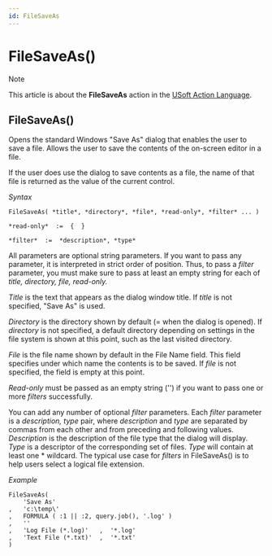 ```yaml
---
id: FileSaveAs
---
```


# FileSaveAs()



> [!NOTE]
> This article is about the **FileSaveAs** action in the [USoft Action Language](/docs/Task%20flow/Action%20Language%20reference/USoft%20Action%20Language.md).

## **FileSaveAs()**

Opens the standard Windows "Save As" dialog that enables the user to save a file. Allows the user to save the contents of the on-screen editor in a file.

If the user does use the dialog to save contents as a file, the name of that file is returned as the value of the current control.

*Syntax*

```
FileSaveAs( *title*, *directory*, *file*, *read-only*, *filter* ... )

*read-only*  :=  {  }

*filter*  :=  *description*, *type*
```

All parameters are optional string parameters. If you want to pass any parameter, it is interpreted in strict order of position. Thus, to pass a *filter* parameter, you must make sure to pass at least an empty string for each of *title, directory, file, read-only.*

*Title* is the text that appears as the dialog window title. If *title* is not specified, "Save As" is used.

*Directory* is the directory shown by default (= when the dialog is opened). If *directory* is not specified, a default directory depending on settings in the file system is shown at this point, such as the last visited directory.

*File* is the file name shown by default in the File Name field. This field specifies under which name the contents is to be saved. If *file* is not specified, the field is empty at this point.

*Read-only* must be passed as an empty string ('') if you want to pass one or more *filters* successfully.

You can add any number of optional *filter* parameters. Each *filter* parameter is a *description, type* pair, where *description* and *type* are separated by commas from each other and from preceding and following values. *Description* is the description of the file type that the dialog will display. *Type* is a descriptor of the corresponding set of files. *Type* will contain at least one * wildcard. The typical use case for *filters* in FileSaveAs() is to help users select a logical file extension.

*Example*

```
FileSaveAs( 
    'Save As'
,   'c:\temp\' 
,   FORMULA ( :1 || :2, query.job(), '.log' )
,   ''
,   'Log File (*.log)'   ,  '*.log'
,   'Text File (*.txt)'  ,  '*.txt' 
)
```

 